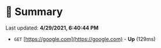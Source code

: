 # 📖 Summary
Last updated: **4/29/2021, 6:40:44 PM**

- `GET` [https://google.com](https://google.com) - **Up** (129ms)
